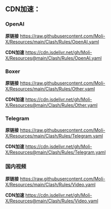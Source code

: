 <!--
 * @Author: Moli-X 327660509@qq.com
 * @Date: 2025-01-19 13:13:22
 * @LastEditors: Moli-X 327660509@qq.com
 * @LastEditTime: 2025-01-19 15:20:04
 * @FilePath: \Resources\Clash\Rules\Readme.md
 * @Description: 这是默认设置,请设置`customMade`, 打开koroFileHeader查看配置 进行设置: https://github.com/OBKoro1/koro1FileHeader/wiki/%E9%85%8D%E7%BD%AE
-->
## CDN加速：
### OpenAI
**原链接**
https://raw.githubusercontent.com/Moli-X/Resources/main/Clash/Rules/OpenAI.yaml

**CDN加速**
https://cdn.jsdelivr.net/gh/Moli-X/Resources@main/Clash/Rules/OpenAI.yaml

### Boxer
**原链接**
https://raw.githubusercontent.com/Moli-X/Resources/main/Clash/Rules/Other.yaml

**CDN加速**
https://cdn.jsdelivr.net/gh/Moli-X/Resources@main/Clash/Rules/Other.yaml

### Telegram
**原链接**
https://raw.githubusercontent.com/Moli-X/Resources/main/Clash/Rules/Telegram.yaml

**CDN加速**
https://cdn.jsdelivr.net/gh/Moli-X/Resources@main/Clash/Rules/Telegram.yaml

### 国内视频
**原链接**
https://raw.githubusercontent.com/Moli-X/Resources/main/Clash/Rules/Video.yaml

**CDN加速**
https://cdn.jsdelivr.net/gh/Moli-X/Resources@main/Clash/Rules/Video.yaml

